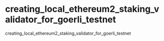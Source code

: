 # creating_local_ethereum2_staking_validator_for_goerli_testnet
creating_local_ethereum2_staking_validator_for_goerli_testnet
